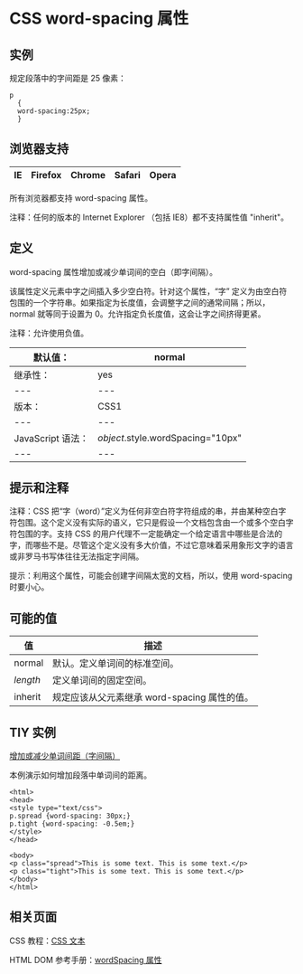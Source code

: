 # CSS word-spacing 属性



## 实例

规定段落中的字间距是 25 像素：

```
p
  {
  word-spacing:25px;
  }

```

## 浏览器支持

| IE | Firefox | Chrome | Safari | Opera |
| --- | --- | --- | --- | --- |

所有浏览器都支持 word-spacing 属性。

注释：任何的版本的 Internet Explorer （包括 IE8）都不支持属性值 "inherit"。

## 定义

word-spacing 属性增加或减少单词间的空白（即字间隔）。

该属性定义元素中字之间插入多少空白符。针对这个属性，“字” 定义为由空白符包围的一个字符串。如果指定为长度值，会调整字之间的通常间隔；所以，normal 就等同于设置为 0。允许指定负长度值，这会让字之间挤得更紧。

注释：允许使用负值。

| 默认值： | normal |
| --- | --- |
| 继承性： | yes |
| --- | --- |
| 版本： | CSS1 |
| --- | --- |
| JavaScript 语法： | _object_.style.wordSpacing="10px" |
| --- | --- |

## 提示和注释

注释：CSS 把“字（word）”定义为任何非空白符字符组成的串，并由某种空白字符包围。这个定义没有实际的语义，它只是假设一个文档包含由一个或多个空白字符包围的字。支持 CSS 的用户代理不一定能确定一个给定语言中哪些是合法的字，而哪些不是。尽管这个定义没有多大价值，不过它意味着采用象形文字的语言或非罗马书写体往往无法指定字间隔。

提示：利用这个属性，可能会创建字间隔太宽的文档，所以，使用 word-spacing 时要小心。

## 可能的值

| 值 | 描述 |
| --- | --- |
| normal | 默认。定义单词间的标准空间。 |
| _length_ | 定义单词间的固定空间。 |
| inherit | 规定应该从父元素继承 word-spacing 属性的值。 |

## TIY 实例

[增加或减少单词间距（字间隔）](/tiy/t.asp?f=csse_text_word-spacing)

本例演示如何增加段落中单词间的距离。

```
<html>
<head>
<style type="text/css">
p.spread {word-spacing: 30px;}
p.tight {word-spacing: -0.5em;}
</style>
</head>

<body>
<p class="spread">This is some text. This is some text.</p>
<p class="tight">This is some text. This is some text.</p>
</body>
</html>

```

## 相关页面

CSS 教程：[CSS 文本](/css/css_text.asp "CSS 文本")

HTML DOM 参考手册：[wordSpacing 属性](/jsref/prop_style_wordspacing.asp "HTML DOM wordSpacing 属性")



